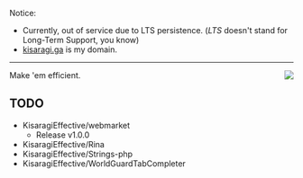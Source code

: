 Notice:
- Currently, out of service due to LTS persistence. (*LTS* doesn't stand for Long-Term Support, you know)
- [kisaragi.ga](https://kisaragi.ga) is my domain.

----
<img align="right" src="https://github-readme-stats.vercel.app/api/top-langs/?username=blackbracken&layout=compact&hide=html"/>

Make 'em efficient.

## TODO
- KisaragiEffective/webmarket
  - Release v1.0.0
- KisaragiEffective/Rina
- KisaragiEffective/Strings-php
- KisaragiEffective/WorldGuardTabCompleter
